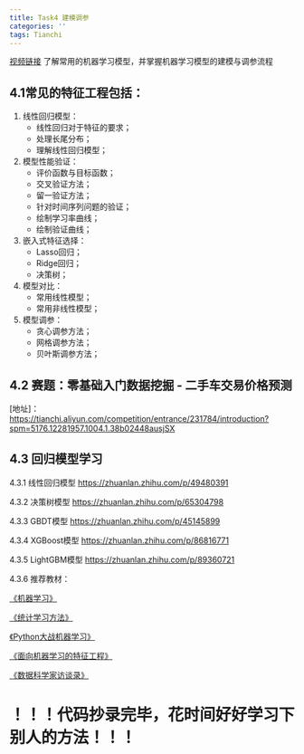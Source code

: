 ```yaml
---
title: Task4 建模调参
categories: ''
tags: Tianchi
---
```

[视频链接](https://tianchi.aliyun.com/course/video?spm=5176.12586971.1001.13.62f9593aM8vRfg&liveId=41146)
了解常用的机器学习模型，并掌握机器学习模型的建模与调参流程


## 4.1常见的特征工程包括：
1.  线性回归模型： 
	-  线性回归对于特征的要求；
	-  处理长尾分布；
	-  理解线性回归模型；
2.  模型性能验证： 
	-  评价函数与目标函数；
	-  交叉验证方法；
	-  留一验证方法；
	-  针对时间序列问题的验证；
	-  绘制学习率曲线；
	-  绘制验证曲线；
3.  嵌入式特征选择： 
	-  Lasso回归；
	-  Ridge回归；
	-  决策树；
4.  模型对比： 
	-  常用线性模型；
	-  常用非线性模型；
5.  模型调参： 
	-  贪心调参方法；
	-  网格调参方法；
	-  贝叶斯调参方法；


## 4.2 赛题：零基础入门数据挖掘 - 二手车交易价格预测



[地址]： https://tianchi.aliyun.com/competition/entrance/231784/introduction?spm=5176.12281957.1004.1.38b02448ausjSX 
## 4.3 回归模型学习
4.3.1 线性回归模型
https://zhuanlan.zhihu.com/p/49480391

4.3.2 决策树模型
https://zhuanlan.zhihu.com/p/65304798

4.3.3 GBDT模型
https://zhuanlan.zhihu.com/p/45145899

4.3.4 XGBoost模型
https://zhuanlan.zhihu.com/p/86816771

4.3.5 LightGBM模型
https://zhuanlan.zhihu.com/p/89360721

4.3.6 推荐教材：

    

[《机器学习》](https://book.douban.com/subject/26708119/) 

> 

[《统计学习方法》]( https://book.douban.com/subject/10590856/)

    

[《Python大战机器学习》]( https://book.douban.com/subject/26987890/)

    

[《面向机器学习的特征工程》]( https://book.douban.com/subject/26826639/)

    

[《数据科学家访谈录》]( https://book.douban.com/subject/30129410/# )






# ！！！代码抄录完毕，花时间好好学习下别人的方法！！！

#